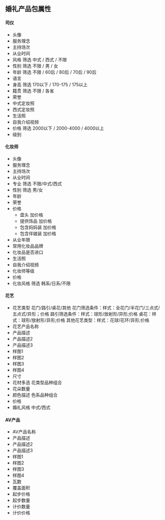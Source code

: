 ## 婚礼产品包属性

#### 司仪

- 头像
- 服务理念
- 主持场次
- 从业时间
- 风格      筛选  中式 / 西式 / 不限
- 性别      筛选  不限 / 男 / 女
- 年龄      筛选  不限 / 60后 / 80后 / 70后 / 90后
- 语言
- 身高      筛选  170以下 / 170-175 / 175以上
- 籍贯      筛选  不限 / 各省
- 荣誉
- 中式定妆照
- 西式定妆照
- 生活照
- 自我介绍视频
- 价格      筛选  2000以下 / 2000-4000 / 4000以上
- 级别

#### 化妆师

- 头像
- 服务理念
- 主持场次
- 从业时间
- 专业      筛选  不限/中式/西式
- 性别      筛选  男/女
- 年龄
- 荣誉
- 价格
    -  盘头          加价格
    -  提供饰品       加价格
    -  包含妈妈装     加价格
    -  包含伴娘装     加价格
- 从业年限
- 常用化妆品品牌
- 化妆品是否进口
- 生活照
- 自我介绍视频
- 化妆师等级
- 价格
- 化妆风格   筛选  韩系/日系/不限

#### 花艺

- 花艺类型    花门/路引/桌花/其他
    花门筛选条件：样式：全花门/半花门/三点式/五点式/异形；价格
    路引筛选条件：样式：球形/放射形/异形;价格
    桌花：样式：球形/放射形/异形;价格
    其他花艺类型：样式：花球/花环/异形;价格
- 花艺产品名称
- 产品描述
- 产品描述2
- 产品描述3
- 样图1
- 样图2
- 样图3
- 样图4
- 尺寸
- 花材多选    花类型品种组合  
- 花朵数量  
- 颜色描述    色系品种组合
- 价格    
- 婚礼风格    中式/西式

#### AV产品

- AV产品名称
- 产品描述
- 产品描述2
- 产品描述3
- 样图1
- 样图2
- 样图3
- 样图4
- 瓦数
- 覆盖面积
- 起步价格
- 起步数量
- 计价数量
- 计价价格
